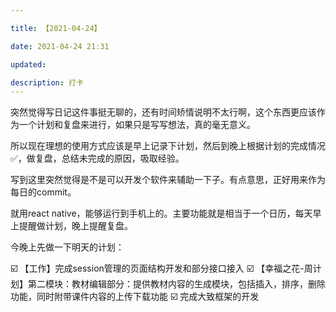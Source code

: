 ```yaml
---

title: 【2021-04-24】

date: 2021-04-24 21:31

updated: 

description: 打卡
---
```


突然觉得写日记这件事挺无聊的，还有时间矫情说明不太行啊，这个东西更应该作为一个计划和复盘来进行，如果只是写写想法，真的毫无意义。

所以现在理想的使用方式应该是早上记录下计划，然后到晚上根据计划的完成情况✅，做复盘，总结未完成的原因，吸取经验。

写到这里突然觉得是不是可以开发个软件来辅助一下子。有点意思，正好用来作为每日的commit。

就用react native，能够运行到手机上的。主要功能就是相当于一个日历，每天早上提醒做计划，晚上提醒复盘。

今晚上先做一下明天的计划：

☑️ 【工作】完成session管理的页面结构开发和部分接口接入
☑️ 【幸福之花-周计划】第二模块：教材编辑部分：提供教材内容的生成模块，包括插入，排序，删除功能，同时附带课件内容的上传下载功能
☑️  完成大致框架的开发